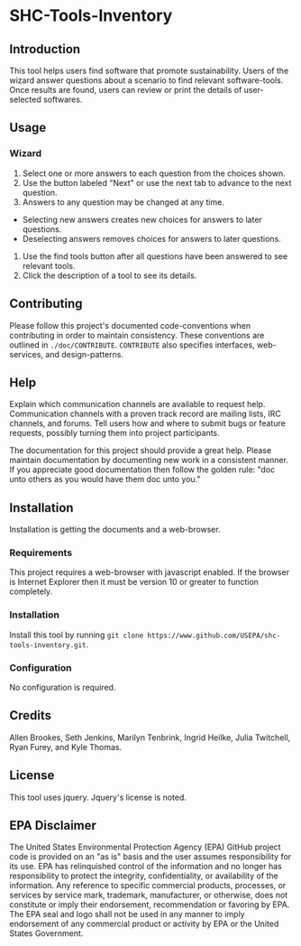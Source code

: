 # SHC-Tools-Inventory

## Introduction

This tool helps users find software that promote sustainability.
Users of the wizard answer questions about a scenario to find relevant software-tools.
Once results are found, users can review or print the details of user-selected softwares.

## Usage

### Wizard

1. Select one or more answers to each question from the choices shown.
1. Use the button labeled "Next" or use the next tab to advance to the next question.
1. Answers to any question may be changed at any time.
  - Selecting new answers creates new choices for answers to later questions.
  - Deselecting answers removes choices for answers to later questions.
1. Use the find tools button after all questions have been answered to see relevant tools.
1. Click the description of a tool to see its details.

## Contributing

Please follow this project's documented code-conventions when contributing in order to maintain consistency.
These conventions are outlined in `./doc/CONTRIBUTE`.
`CONTRIBUTE` also specifies interfaces, web-services, and design-patterns.

## Help

Explain which communication channels are available to request help.
Communication channels with a proven track record are mailing lists, IRC channels, and forums.
Tell users how and where to submit bugs or feature requests, possibly turning them into project participants.

The documentation for this project should provide a great help.
Please maintain documentation by documenting new work in a consistent manner.
If you appreciate good documentation then follow the golden rule: "doc unto others as you would have them doc unto you."

## Installation

Installation is getting the documents and a web-browser.

### Requirements

This project requires a web-browser with javascript enabled.
If the browser is Internet Explorer then it must be version 10 or greater to function completely.

### Installation

Install this tool by running `git clone https://www.github.com/USEPA/shc-tools-inventory.git`.

### Configuration

No configuration is required.

## Credits

Allen Brookes, Seth Jenkins, Marilyn Tenbrink, Ingrid Heilke, Julia Twitchell, Ryan Furey, and Kyle Thomas.

## License

This tool uses jquery. Jquery's license is noted.  

## EPA Disclaimer

The United States Environmental Protection Agency (EPA) GitHub project code is provided on an "as is" basis and the user assumes responsibility for its use. EPA has relinquished control of the information and no longer has responsibility to protect the integrity, confidentiality, or availability of the information. Any reference to specific commercial products, processes, or services by service mark, trademark, manufacturer, or otherwise, does not constitute or imply their endorsement, recommendation or favoring by EPA. The EPA seal and logo shall not be used in any manner to imply endorsement of any commercial product or activity by EPA or the United States Government.
